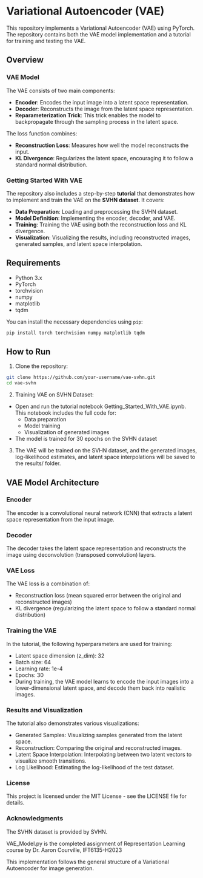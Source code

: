 # Variational Autoencoder (VAE)

This repository implements a Variational Autoencoder (VAE) using PyTorch. The repository contains both the VAE model implementation and a tutorial for training and testing the VAE.

## Overview

### VAE Model
The VAE consists of two main components:
- **Encoder**: Encodes the input image into a latent space representation.
- **Decoder**: Reconstructs the image from the latent space representation.
- **Reparameterization Trick**: This trick enables the model to backpropagate through the sampling process in the latent space.

The loss function combines:
- **Reconstruction Loss**: Measures how well the model reconstructs the input.
- **KL Divergence**: Regularizes the latent space, encouraging it to follow a standard normal distribution.

### Getting Started With VAE
The repository also includes a step-by-step **tutorial** that demonstrates how to implement and train the VAE on the **SVHN dataset**. It covers:
- **Data Preparation**: Loading and preprocessing the SVHN dataset.
- **Model Definition**: Implementing the encoder, decoder, and VAE.
- **Training**: Training the VAE using both the reconstruction loss and KL divergence.
- **Visualization**: Visualizing the results, including reconstructed images, generated samples, and latent space interpolation.

## Requirements

- Python 3.x
- PyTorch
- torchvision
- numpy
- matplotlib
- tqdm

You can install the necessary dependencies using `pip`:

```bash
pip install torch torchvision numpy matplotlib tqdm
```

## How to Run

1. Clone the repository:

```bash
git clone https://github.com/your-username/vae-svhn.git
cd vae-svhn
```

2. Training VAE on SVHN Dataset:

- Open and run the tutorial notebook Getting_Started_With_VAE.ipynb. This notebook includes the full code for:
    - Data preparation
    - Model training
    - Visualization of generated images
- The model is trained for 30 epochs on the SVHN dataset


3. The VAE will be trained on the SVHN dataset, and the generated images, log-likelihood estimates, and latent space interpolations will be saved to the results/ folder.

## VAE Model Architecture

### Encoder
The encoder is a convolutional neural network (CNN) that extracts a latent space representation from the input image.

### Decoder
The decoder takes the latent space representation and reconstructs the image using deconvolution (transposed convolution) layers.

### VAE Loss
The VAE loss is a combination of:

- Reconstruction loss (mean squared error between the original and reconstructed images)
- KL divergence (regularizing the latent space to follow a standard normal distribution)

### Training the VAE
In the tutorial, the following hyperparameters are used for training:

- Latent space dimension (z_dim): 32
- Batch size: 64
- Learning rate: 1e-4
- Epochs: 30
- During training, the VAE model learns to encode the input images into a lower-dimensional latent space, and decode them back into realistic images.

### Results and Visualization
The tutorial also demonstrates various visualizations:

- Generated Samples: Visualizing samples generated from the latent space.
- Reconstruction: Comparing the original and reconstructed images.
- Latent Space Interpolation: Interpolating between two latent vectors to visualize smooth transitions.
- Log Likelihood: Estimating the log-likelihood of the test dataset.
  
### License
This project is licensed under the MIT License - see the LICENSE file for details.

### Acknowledgments
The SVHN dataset is provided by SVHN.

VAE_Model.py is the completed assignment of Representation Learning course  by Dr. Aaron Courville, IFT6135-H2023

This implementation follows the general structure of a Variational Autoencoder for image generation.
